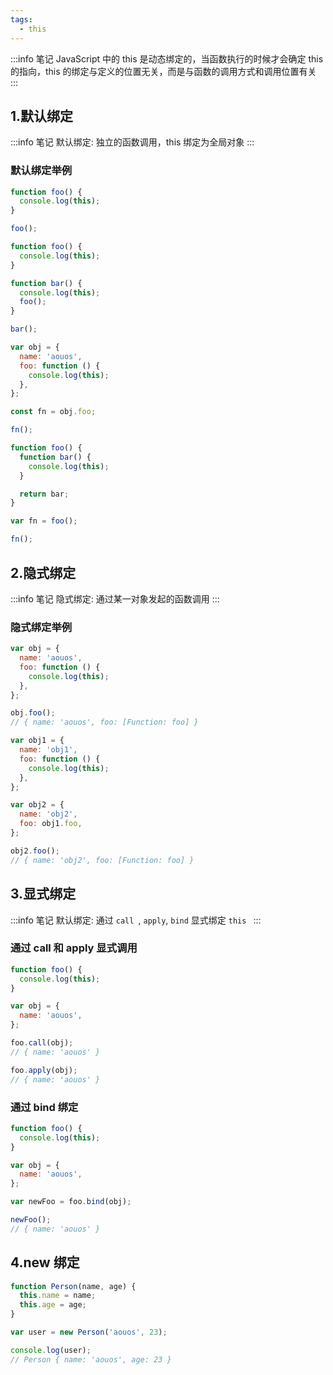 ```yaml
---
tags:
  - this
---
```


:::info 笔记
JavaScript 中的 this 是动态绑定的，当函数执行的时候才会确定 this 的指向，this 的绑定与定义的位置无关，而是与函数的调用方式和调用位置有关
:::

## 1.默认绑定

:::info 笔记
默认绑定: 独立的函数调用，this 绑定为全局对象
:::

### 默认绑定举例

```js
function foo() {
  console.log(this);
}

foo();
```

```js
function foo() {
  console.log(this);
}

function bar() {
  console.log(this);
  foo();
}

bar();
```

```js
var obj = {
  name: 'aouos',
  foo: function () {
    console.log(this);
  },
};

const fn = obj.foo;

fn();
```

```js
function foo() {
  function bar() {
    console.log(this);
  }

  return bar;
}

var fn = foo();

fn();
```

## 2.隐式绑定

:::info 笔记
隐式绑定: 通过某一对象发起的函数调用
:::

### 隐式绑定举例

```js
var obj = {
  name: 'aouos',
  foo: function () {
    console.log(this);
  },
};

obj.foo();
// { name: 'aouos', foo: [Function: foo] }
```

```js
var obj1 = {
  name: 'obj1',
  foo: function () {
    console.log(this);
  },
};

var obj2 = {
  name: 'obj2',
  foo: obj1.foo,
};

obj2.foo();
// { name: 'obj2', foo: [Function: foo] }
```

## 3.显式绑定

:::info 笔记
默认绑定: 通过 `call `, `apply`, `bind` 显式绑定 `this `
:::

### 通过 call 和 apply 显式调用

```js
function foo() {
  console.log(this);
}

var obj = {
  name: 'aouos',
};

foo.call(obj);
// { name: 'aouos' }

foo.apply(obj);
// { name: 'aouos' }
```

### 通过 bind 绑定

```js
function foo() {
  console.log(this);
}

var obj = {
  name: 'aouos',
};

var newFoo = foo.bind(obj);

newFoo();
// { name: 'aouos' }
```

## 4.new 绑定

```js
function Person(name, age) {
  this.name = name;
  this.age = age;
}

var user = new Person('aouos', 23);

console.log(user);
// Person { name: 'aouos', age: 23 }
```

